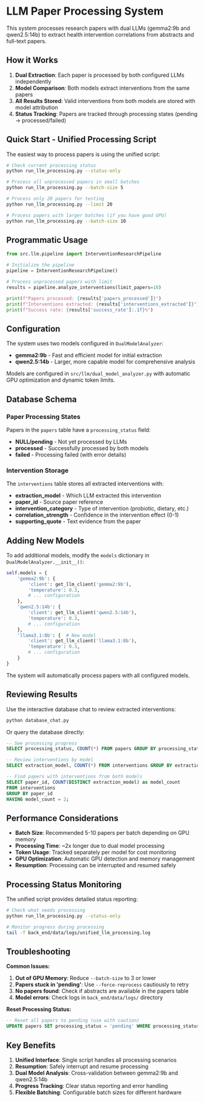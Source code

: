 # LLM Paper Processing System

This system processes research papers with dual LLMs (gemma2:9b and qwen2.5:14b) to extract health intervention correlations from abstracts and full-text papers.

## How it Works

1. **Dual Extraction**: Each paper is processed by both configured LLMs independently
2. **Model Comparison**: Both models extract interventions from the same papers
3. **All Results Stored**: Valid interventions from both models are stored with model attribution
4. **Status Tracking**: Papers are tracked through processing states (pending → processed/failed)

## Quick Start - Unified Processing Script

The easiest way to process papers is using the unified script:

```bash
# Check current processing status
python run_llm_processing.py --status-only

# Process all unprocessed papers in small batches
python run_llm_processing.py --batch-size 5

# Process only 20 papers for testing
python run_llm_processing.py --limit 20

# Process papers with larger batches (if you have good GPU)
python run_llm_processing.py --batch-size 10
```

## Programmatic Usage

```python
from src.llm.pipeline import InterventionResearchPipeline

# Initialize the pipeline
pipeline = InterventionResearchPipeline()

# Process unprocessed papers with limit
results = pipeline.analyze_interventions(limit_papers=10)

print(f"Papers processed: {results['papers_processed']}")
print(f"Interventions extracted: {results['interventions_extracted']}")
print(f"Success rate: {results['success_rate']:.1f}%")
```

## Configuration

The system uses two models configured in `DualModelAnalyzer`:
- **gemma2:9b** - Fast and efficient model for initial extraction
- **qwen2.5:14b** - Larger, more capable model for comprehensive analysis

Models are configured in `src/llm/dual_model_analyzer.py` with automatic GPU optimization and dynamic token limits.

## Database Schema

### Paper Processing States

Papers in the `papers` table have a `processing_status` field:
- **NULL/pending** - Not yet processed by LLMs
- **processed** - Successfully processed by both models
- **failed** - Processing failed (with error details)

### Intervention Storage

The `interventions` table stores all extracted interventions with:
- **extraction_model** - Which LLM extracted this intervention
- **paper_id** - Source paper reference
- **intervention_category** - Type of intervention (probiotic, dietary, etc.)
- **correlation_strength** - Confidence in the intervention effect (0-1)
- **supporting_quote** - Text evidence from the paper

## Adding New Models

To add additional models, modify the `models` dictionary in `DualModelAnalyzer.__init__()`:

```python
self.models = {
    'gemma2:9b': {
        'client': get_llm_client('gemma2:9b'),
        'temperature': 0.3,
        # ... configuration
    },
    'qwen2.5:14b': {
        'client': get_llm_client('qwen2.5:14b'),
        'temperature': 0.3,
        # ... configuration
    },
    'llama3.1:8b': {  # New model
        'client': get_llm_client('llama3.1:8b'),
        'temperature': 0.3,
        # ... configuration
    }
}
```

The system will automatically process papers with all configured models.

## Reviewing Results

Use the interactive database chat to review extracted interventions:

```bash
python database_chat.py
```

Or query the database directly:
```sql
-- See processing progress
SELECT processing_status, COUNT(*) FROM papers GROUP BY processing_status;

-- Review interventions by model
SELECT extraction_model, COUNT(*) FROM interventions GROUP BY extraction_model;

-- Find papers with interventions from both models
SELECT paper_id, COUNT(DISTINCT extraction_model) as model_count
FROM interventions
GROUP BY paper_id
HAVING model_count = 2;
```

## Performance Considerations

- **Batch Size**: Recommended 5-10 papers per batch depending on GPU memory
- **Processing Time**: ~2x longer due to dual model processing
- **Token Usage**: Tracked separately per model for cost monitoring
- **GPU Optimization**: Automatic GPU detection and memory management
- **Resumption**: Processing can be interrupted and resumed safely

## Processing Status Monitoring

The unified script provides detailed status reporting:

```bash
# Check what needs processing
python run_llm_processing.py --status-only

# Monitor progress during processing
tail -f back_end/data/logs/unified_llm_processing.log
```

## Troubleshooting

**Common Issues:**

1. **Out of GPU Memory**: Reduce `--batch-size` to 3 or lower
2. **Papers stuck in 'pending'**: Use `--force-reprocess` cautiously to retry
3. **No papers found**: Check if abstracts are available in the papers table
4. **Model errors**: Check logs in `back_end/data/logs/` directory

**Reset Processing Status:**
```sql
-- Reset all papers to pending (use with caution)
UPDATE papers SET processing_status = 'pending' WHERE processing_status = 'failed';
```

## Key Benefits

1. **Unified Interface**: Single script handles all processing scenarios
2. **Resumption**: Safely interrupt and resume processing
3. **Dual Model Analysis**: Cross-validation between gemma2:9b and qwen2.5:14b
4. **Progress Tracking**: Clear status reporting and error handling
5. **Flexible Batching**: Configurable batch sizes for different hardware